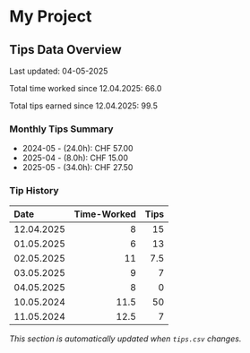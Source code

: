 # My Project

## Tips Data Overview
Last updated: 04-05-2025

Total time worked since 12.04.2025: 66.0

Total tips earned since 12.04.2025: 99.5

### Monthly Tips Summary
- 2024-05 - (24.0h): CHF 57.00
- 2025-04 - (8.0h): CHF 15.00
- 2025-05 - (34.0h): CHF 27.50

### Tip History
| Date       |   Time-Worked |   Tips |
|:-----------|--------------:|-------:|
| 12.04.2025 |           8   |   15   |
| 01.05.2025 |           6   |   13   |
| 02.05.2025 |          11   |    7.5 |
| 03.05.2025 |           9   |    7   |
| 04.05.2025 |           8   |    0   |
| 10.05.2024 |          11.5 |   50   |
| 11.05.2024 |          12.5 |    7   |

*This section is automatically updated when `tips.csv` changes.*
